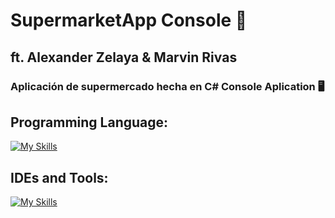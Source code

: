 SupermarketApp Console 🚀
======================================
## ft. Alexander Zelaya & Marvin Rivas


### Aplicación de supermercado hecha en C# Console Aplication 🖥️

## Programming Language:
[![My Skills](https://skillicons.dev/icons?i=cs&perline=4)](https://skillicons.dev)

## IDEs and Tools:
[![My Skills](https://skillicons.dev/icons?i=github,visualstudio&perline=3)](https://skillicons.dev)
